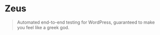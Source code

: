 # Zeus

> Automated end-to-end testing for WordPress, guaranteed to make you feel like a greek god. 